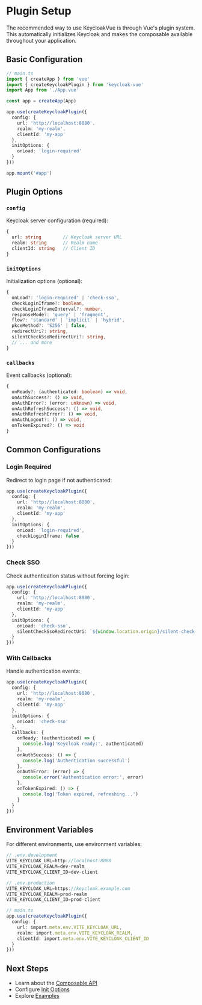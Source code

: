 # Plugin Setup

The recommended way to use KeycloakVue is through Vue's plugin system. This automatically initializes Keycloak and makes the composable available throughout your application.

## Basic Configuration

```typescript
// main.ts
import { createApp } from 'vue'
import { createKeycloakPlugin } from 'keycloak-vue'
import App from './App.vue'

const app = createApp(App)

app.use(createKeycloakPlugin({
  config: {
    url: 'http://localhost:8080',
    realm: 'my-realm',
    clientId: 'my-app'
  },
  initOptions: {
    onLoad: 'login-required'
  }
}))

app.mount('#app')
```

## Plugin Options

### `config`

Keycloak server configuration (required):

```typescript
{
  url: string        // Keycloak server URL
  realm: string      // Realm name
  clientId: string   // Client ID
}
```

### `initOptions`

Initialization options (optional):

```typescript
{
  onLoad?: 'login-required' | 'check-sso',
  checkLoginIframe?: boolean,
  checkLoginIframeInterval?: number,
  responseMode?: 'query' | 'fragment',
  flow?: 'standard' | 'implicit' | 'hybrid',
  pkceMethod?: 'S256' | false,
  redirectUri?: string,
  silentCheckSsoRedirectUri?: string,
  // ... and more
}
```

### `callbacks`

Event callbacks (optional):

```typescript
{
  onReady?: (authenticated: boolean) => void,
  onAuthSuccess?: () => void,
  onAuthError?: (error: unknown) => void,
  onAuthRefreshSuccess?: () => void,
  onAuthRefreshError?: () => void,
  onAuthLogout?: () => void,
  onTokenExpired?: () => void
}
```

## Common Configurations

### Login Required

Redirect to login page if not authenticated:

```typescript
app.use(createKeycloakPlugin({
  config: {
    url: 'http://localhost:8080',
    realm: 'my-realm',
    clientId: 'my-app'
  },
  initOptions: {
    onLoad: 'login-required',
    checkLoginIframe: false
  }
}))
```

### Check SSO

Check authentication status without forcing login:

```typescript
app.use(createKeycloakPlugin({
  config: {
    url: 'http://localhost:8080',
    realm: 'my-realm',
    clientId: 'my-app'
  },
  initOptions: {
    onLoad: 'check-sso',
    silentCheckSsoRedirectUri: `${window.location.origin}/silent-check-sso.html`
  }
}))
```

### With Callbacks

Handle authentication events:

```typescript
app.use(createKeycloakPlugin({
  config: {
    url: 'http://localhost:8080',
    realm: 'my-realm',
    clientId: 'my-app'
  },
  initOptions: {
    onLoad: 'check-sso'
  },
  callbacks: {
    onReady: (authenticated) => {
      console.log('Keycloak ready:', authenticated)
    },
    onAuthSuccess: () => {
      console.log('Authentication successful')
    },
    onAuthError: (error) => {
      console.error('Authentication error:', error)
    },
    onTokenExpired: () => {
      console.log('Token expired, refreshing...')
    }
  }
}))
```

## Environment Variables

For different environments, use environment variables:

```typescript
// .env.development
VITE_KEYCLOAK_URL=http://localhost:8080
VITE_KEYCLOAK_REALM=dev-realm
VITE_KEYCLOAK_CLIENT_ID=dev-client

// .env.production
VITE_KEYCLOAK_URL=https://keycloak.example.com
VITE_KEYCLOAK_REALM=prod-realm
VITE_KEYCLOAK_CLIENT_ID=prod-client
```

```typescript
// main.ts
app.use(createKeycloakPlugin({
  config: {
    url: import.meta.env.VITE_KEYCLOAK_URL,
    realm: import.meta.env.VITE_KEYCLOAK_REALM,
    clientId: import.meta.env.VITE_KEYCLOAK_CLIENT_ID
  }
}))
```

## Next Steps

- Learn about the [Composable API](/guide/composable)
- Configure [Init Options](/guide/init-options)
- Explore [Examples](/examples/)
